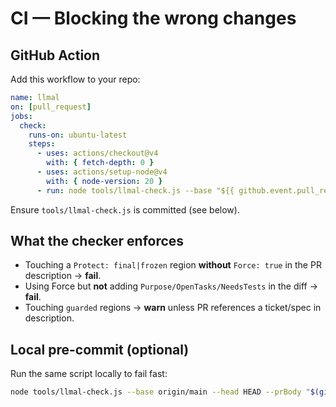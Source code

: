 # CI — Blocking the wrong changes

## GitHub Action
Add this workflow to your repo:

```yaml
name: llmal
on: [pull_request]
jobs:
  check:
    runs-on: ubuntu-latest
    steps:
      - uses: actions/checkout@v4
        with: { fetch-depth: 0 }
      - uses: actions/setup-node@v4
        with: { node-version: 20 }
      - run: node tools/llmal-check.js --base "${{ github.event.pull_request.base.sha }}" --head "${{ github.event.pull_request.head.sha }}" --prBody "${{ github.event.pull_request.body }}"
```
Ensure `tools/llmal-check.js` is committed (see below).

## What the checker enforces
- Touching a `Protect: final|frozen` region **without** `Force: true` in the PR description → **fail**.
- Using Force but **not** adding `Purpose/OpenTasks/NeedsTests` in the diff → **fail**.
- Touching `guarded` regions → **warn** unless PR references a ticket/spec in description.

## Local pre-commit (optional)
Run the same script locally to fail fast:
```bash
node tools/llmal-check.js --base origin/main --head HEAD --prBody "$(git log -1 --pretty=%B)"
```
